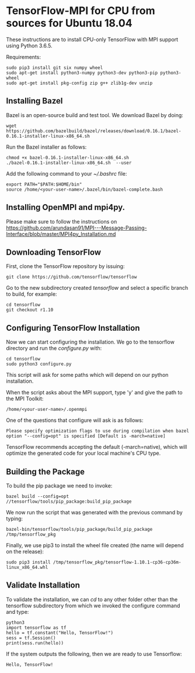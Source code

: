 # TensorFlow-MPI for CPU from sources for Ubuntu 18.04

These instructions are to install CPU-only TensorFlow with MPI support using Python 3.6.5.

Requirements:

    sudo pip3 install git six numpy wheel 
    sudo apt-get install python3-numpy python3-dev python3-pip python3-wheel
    sudo apt-get install pkg-config zip g++ zlib1g-dev unzip

## Installing Bazel

Bazel is an open-source build and test tool. We download Bazel by doing:

    wget https://github.com/bazelbuild/bazel/releases/download/0.16.1/bazel-0.16.1-installer-linux-x86_64.sh

Run the Bazel installer as follows:

    chmod +x bazel-0.16.1-installer-linux-x86_64.sh 
    ./bazel-0.16.1-installer-linux-x86_64.sh  --user

Add the following command to your _~/.bashrc_ file:

    export PATH="$PATH:$HOME/bin"
    source /home/<your-user-name>/.bazel/bin/bazel-complete.bash

## Installing OpenMPI and mpi4py.

Please make sure to follow the instructions on https://github.com/arundasan91/MPI---Message-Passing-Interface/blob/master/MPI4py_Installation.md

## Downloading TensorFlow

First, clone the TensorFlow repository by issuing:
  
    git clone https://github.com/tensorflow/tensorflow
 
Go to the new subdirectory created _tensorflow_ and select a specific branch to build, for example:
    
    cd tensorflow
    git checkout r1.10

## Configuring TensorFlow Installation

Now we can start configuring the installation. We go to the tensorflow directory and run the _configure.py_ with:

    cd tensorflow
    sudo python3 configure.py
    
This script will ask for some paths which will depend on our python installation.

When the script asks about the MPI support, type 'y' and give the path to the MPI Toolkit: 

    /home/<your-user-name>/.openmpi

One of the questions that configure will ask is as follows:

    Please specify optimization flags to use during compilation when bazel option "--config=opt" is specified [Default is -march=native]

TensorFlow recommends accepting the default (-march=native), which will optimize the generated code for your local machine's CPU type.

## Building the Package

To build the pip package we need to invoke:

    bazel build --config=opt //tensorflow/tools/pip_package:build_pip_package
    
We now run the script that was generated with the previous command by typing:

    bazel-bin/tensorflow/tools/pip_package/build_pip_package /tmp/tensorflow_pkg

Finally, we use pip3 to install the wheel file created (the name will depend on the release):

    sudo pip3 install /tmp/tensorflow_pkg/tensorflow-1.10.1-cp36-cp36m-linux_x86_64.whl

## Validate Installation

To validate the installation, we can _cd_ to any other folder other than the tensorflow subdirectory from which we invoked the configure command and type:

    python3
    import tensorflow as tf
    hello = tf.constant("Hello, TensorFlow!")
    sess = tf.Session()
    print(sess.run(hello))
    
If the system outputs the following, then we are ready to use Tensorflow:

    Hello, TensorFlow!
    
